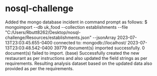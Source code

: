 # nosql-challenge
Added the mongo database incident in command prompt as follows:
$ mongoimport --db uk_food --collection establishments --file "C:/Users/Rbutt8262/Desktop/nosql-challenge/Resources/establishments.json" --jsonArray
2023-07-13T23:03:45.655-0400    connected to: mongodb://localhost/
2023-07-13T23:03:48.542-0400    39779 document(s) imported successfully. 0 document(s) failed to import.
(base)
Successfully created the new restaurant as per instructions and also updated the field strings as per requirements.
Resulting analysis dataset based on the updated data also provided as per the requirements.
